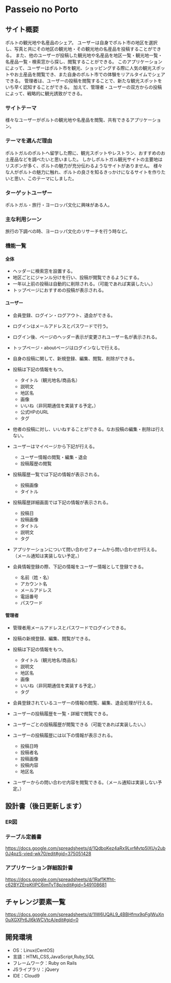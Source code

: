 # Passeio no Porto

## サイト概要
ポルトの観光地や名産品のシェア。
ユーザーは自身でポルト市の地区を選択し、写真と共にその地区の観光地・その観光地の名産品を投稿することができる。
また、他のユーザーが投稿した観光地や名産品を地区一覧・観光地一覧・名産品一覧・検索窓から探し、閲覧することができる。
このアプリケーションによって、ユーザーはポルト市を観光、ショッピングする際に人気の観光スポットやお土産品を閲覧でき、また自身のポルト市での体験をリアルタイムでシェアできる。
管理者は、ユーザーの投稿を閲覧することで、新たな観光スポットをいち早く認知することができる。
加えて、管理者・ユーザーの双方からの投稿によって、戦略的に観光誘致ができる。


### サイトテーマ
様々なユーザーがポルトの観光地や名産品を閲覧、共有できるアプリケーション。

### テーマを選んだ理由
ポルトガルのポルトへ留学した際に、観光スポットやレストラン、おすすめのお土産品などを調べたいと思いました。
しかしポルトガル観光サイトの主要地はリスボンが多く、ポルトの魅力が充分伝わるようなサイトがありません。
様々な人がポルトの魅力に触れ、ポルトの良さを知るきっかけになるサイトを作りたいと思い、このテーマにしました。

### ターゲットユーザー
ポルトガル・旅行・ヨーロッパ文化に興味がある人。

### 主な利用シーン
旅行の下調べの時、ヨーロッパ文化のリサーチを行う時など。

### 機能一覧
#### 全体
- ヘッダーに検索窓を設置する。
- 地区ごとにジャンル分けを行い、投稿が閲覧できるようにする。
- 一年以上前の投稿は自動的に削除される。（可能であれば実装したい。）
- トップページにおすすめの投稿が表示される。

#### ユーザー
- 会員登録、ログイン・ログアウト、退会ができる。
- ログインはメールアドレスとパスワードで行う。
- ログイン後、ページのヘッダー表示が変更されユーザー名が表示される。
- トップページ・aboutページはログインなしで行える。
- 自身の投稿に関して、新規登録、編集、閲覧、削除ができる。
- 投稿は下記の情報をもつ。
  - タイトル（観光地名/商品名）
  - 説明文
  - 地区名
  - 画像
  - いいね（非同期通信を実装する予定。）
  - 公式HPのURL
  - タグ

- 他者の投稿に対し、いいねすることができる。なお投稿の編集・削除は行えない。

- ユーザーはマイページから下記が行える。
  - ユーザー情報の閲覧・編集・退会
  - 投稿履歴の閲覧

- 投稿履歴一覧では下記の情報が表示される。
  - 投稿画像
  - タイトル

- 投稿履歴詳細画面では下記の情報が表示される。
  - 投稿日
  - 投稿画像
  - タイトル
  - 説明文
  - タグ

- アプリケーションについて問い合わせフォームから問い合わせが行える。（メール通知は実装しない予定。）

- 会員情報登録の際、下記の情報をユーザー情報として登録できる。
  - 名前（姓・名）
  - アカウント名
  - メールアドレス
  - 電話番号
  - パスワード


#### 管理者
- 管理者用メールアドレスとパスワードでログインできる。
- 投稿の新規登録、編集、閲覧ができる。
- 投稿は下記の情報をもつ。
  - タイトル（観光地名/商品名）
  - 説明文
  - 地区名
  - 画像
  - いいね（非同期通信を実装する予定。）
  - タグ

- 会員登録されているユーザーの情報の閲覧、編集、退会処理が行える。
- ユーザーの投稿履歴を一覧・詳細で閲覧できる。
- ユーザーごとの投稿履歴が閲覧できる（可能であれば実装したい。）
- ユーザーの投稿履歴には以下の情報が表示される。
  - 投稿日時
  - 投稿者名
  - 投稿画像
  - 投稿内容
  - 地区名

- ユーザーからの問い合わせ内容を閲覧できる。（メール通知は実装しない予定。）



## 設計書（後日更新します）
### ER図

### テーブル定義書
https://docs.google.com/spreadsheets/d/1QdboKez4aRx9LvrMvtp5lXUy2ub0J4pzS-vied-wk70/edit#gid=375051428

### アプリケーション詳細設計書
https://docs.google.com/spreadsheets/d/1Raf1Kffht-c62BYZErpKtIPC6jmTvT8p/edit#gid=549108681

## チャレンジ要素一覧
<https://docs.google.com/spreadsheets/d/1lW6UQAL9_4BBHfmx9qFglWuXn0uXGXPr6Jl6kWCVtcA/edit#gid=0>

## 開発環境
- OS：Linux(CentOS)
- 言語：HTML,CSS,JavaScript,Ruby,SQL
- フレームワーク：Ruby on Rails
- JSライブラリ：jQuery
- IDE：Cloud9
